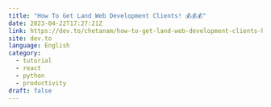 ```yaml
---
title: "How To Get Land Web Development Clients! 💰💰💰"
date: 2023-04-22T17:27:21Z
link: https://dev.to/chetanam/how-to-get-land-web-development-clients-he1?utm_medium=RSS&utm_source=news.12bit.vn
site: dev.to
language: English
category:
  - tutorial
  - react
  - python
  - productivity
draft: false
---
```

